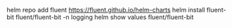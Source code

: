 helm repo add fluent https://fluent.github.io/helm-charts
helm install fluent-bit fluent/fluent-bit -n logging
helm show values fluent/fluent-bit

